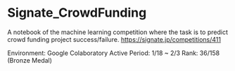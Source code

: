 # Signate_CrowdFunding
A notebook of the machine learning competition where the task is to predict crowd funding project success/failure. https://signate.jp/competitions/411


Environment: Google Colaboratory
Active Period: 1/18 ~ 2/3
Rank: 36/158 (Bronze Medal)
